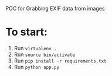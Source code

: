 POC for Grabbing EXIF data from images

# To start:

1. Run `virtualenv .`
2. Run `source bin/activate`
3. Run `pip install -r requirements.txt`
4. Run `python app.py`
